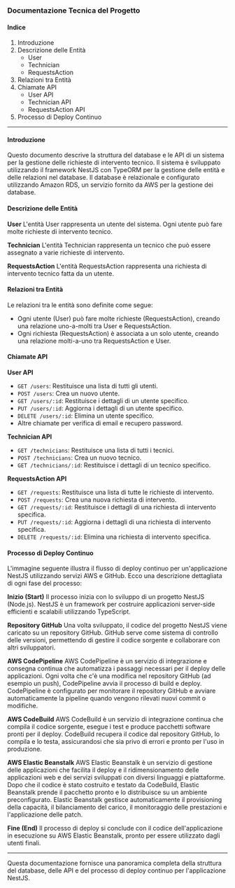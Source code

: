 ### Documentazione Tecnica del Progetto

#### Indice

1. Introduzione
2. Descrizione delle Entità
   - User
   - Technician
   - RequestsAction
3. Relazioni tra Entità
4. Chiamate API
   - User API
   - Technician API
   - RequestsAction API
5. Processo di Deploy Continuo

---

#### Introduzione

Questo documento descrive la struttura del database e le API di un sistema per la gestione delle richieste di intervento tecnico. Il sistema è sviluppato utilizzando il framework NestJS con TypeORM per la gestione delle entità e delle relazioni nel database. Il database è relazionale e configurato utilizzando Amazon RDS, un servizio fornito da AWS per la gestione dei database.

#### Descrizione delle Entità

**User**
L'entità User rappresenta un utente del sistema. Ogni utente può fare molte richieste di intervento tecnico.

**Technician**
L'entità Technician rappresenta un tecnico che può essere assegnato a varie richieste di intervento.

**RequestsAction**
L'entità RequestsAction rappresenta una richiesta di intervento tecnico fatta da un utente.

#### Relazioni tra Entità

Le relazioni tra le entità sono definite come segue:

- Ogni utente (User) può fare molte richieste (RequestsAction), creando una relazione uno-a-molti tra User e RequestsAction.
- Ogni richiesta (RequestsAction) è associata a un solo utente, creando una relazione molti-a-uno tra RequestsAction e User.

#### Chiamate API

**User API**

- `GET /users`: Restituisce una lista di tutti gli utenti.
- `POST /users`: Crea un nuovo utente.
- `GET /users/:id`: Restituisce i dettagli di un utente specifico.
- `PUT /users/:id`: Aggiorna i dettagli di un utente specifico.
- `DELETE /users/:id`: Elimina un utente specifico.
- Altre chiamate per verifica di email e recupero password.

**Technician API**

- `GET /technicians`: Restituisce una lista di tutti i tecnici.
- `POST /technicians`: Crea un nuovo tecnico.
- `GET /technicians/:id`: Restituisce i dettagli di un tecnico specifico.

**RequestsAction API**

- `GET /requests`: Restituisce una lista di tutte le richieste di intervento.
- `POST /requests`: Crea una nuova richiesta di intervento.
- `GET /requests/:id`: Restituisce i dettagli di una richiesta di intervento specifica.
- `PUT /requests/:id`: Aggiorna i dettagli di una richiesta di intervento specifica.
- `DELETE /requests/:id`: Elimina una richiesta di intervento specifica.

#### Processo di Deploy Continuo

L'immagine seguente illustra il flusso di deploy continuo per un'applicazione NestJS utilizzando servizi AWS e GitHub. Ecco una descrizione dettagliata di ogni fase del processo:

**Inizio (Start)**
Il processo inizia con lo sviluppo di un progetto NestJS (Node.js). NestJS è un framework per costruire applicazioni server-side efficienti e scalabili utilizzando TypeScript.

**Repository GitHub**
Una volta sviluppato, il codice del progetto NestJS viene caricato su un repository GitHub. GitHub serve come sistema di controllo delle versioni, permettendo di gestire il codice sorgente e collaborare con altri sviluppatori.

**AWS CodePipeline**
AWS CodePipeline è un servizio di integrazione e consegna continua che automatizza i passaggi necessari per il deploy delle applicazioni. Ogni volta che c'è una modifica nel repository GitHub (ad esempio un push), CodePipeline avvia il processo di build e deploy. CodePipeline è configurato per monitorare il repository GitHub e avviare automaticamente la pipeline quando vengono rilevati nuovi commit o modifiche.

**AWS CodeBuild**
AWS CodeBuild è un servizio di integrazione continua che compila il codice sorgente, esegue i test e produce pacchetti software pronti per il deploy. CodeBuild recupera il codice dal repository GitHub, lo compila e lo testa, assicurandosi che sia privo di errori e pronto per l'uso in produzione.

**AWS Elastic Beanstalk**
AWS Elastic Beanstalk è un servizio di gestione delle applicazioni che facilita il deploy e il ridimensionamento delle applicazioni web e dei servizi sviluppati con diversi linguaggi e piattaforme. Dopo che il codice è stato costruito e testato da CodeBuild, Elastic Beanstalk prende il pacchetto pronto e lo distribuisce su un ambiente preconfigurato. Elastic Beanstalk gestisce automaticamente il provisioning della capacità, il bilanciamento del carico, il monitoraggio delle prestazioni e l'applicazione delle patch.

**Fine (End)**
Il processo di deploy si conclude con il codice dell'applicazione in esecuzione su AWS Elastic Beanstalk, pronto per essere utilizzato dagli utenti finali.

---

Questa documentazione fornisce una panoramica completa della struttura del database, delle API e del processo di deploy continuo per l'applicazione NestJS.
